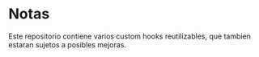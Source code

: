 # Notas

Este repositorio contiene varios custom hooks reutilizables, que tambien estaran sujetos a posibles mejoras.